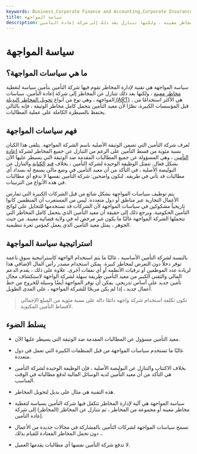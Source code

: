 ```yaml
---
keywords: Business,Corporate Finance and Accounting,Corporate Insurance
title: سياسة المواجهة
description: سياسة المواجهة هي تقنية لإدارة المخاطر حيث تتكفل شركة التأمين بسياسة لتغطية مخاطر معينة ، ولكنها تتنازل بعد ذلك إلى شركة إعادة التأمين.
---
```


# سياسة المواجهة
## ما هي سياسات المواجهة؟

سياسة المواجهة هي تقنية لإدارة المخاطر تقوم فيها شركة التأمين بتأمين سياسة لتغطية [مخاطر معينة](/specificrisk) ، ولكنها بعد ذلك تتنازل عن المخاطر إلى شركة إعادة التأمين. سياسات المواجهة ، وهي نوع من أنواع [تحويل المخاطر البديلة (ART)](/alternative-risk-transfer-art-market) ، هي الأكثر استخدامًا من قبل المؤسسات الكبيرة. نظرًا لأن معيد التأمين يتحمل كامل مخاطر الوثيقة ، فإنه بالتالي يحتفظ بالسيطرة الكاملة على عملية المطالبات.

## فهم سياسات المواجهة

تُعرف شركة التأمين التي تضمن الوثيقة الأصلية باسم الشركة المواجهة. يتلقى هذا الكيان نسبة مئوية من قسط التأمين على الرغم من التنازل عن جميع المخاطر لشركة [إعادة التأمين](/reinsurance) ، وهي المسؤولة عن جميع المطالبات المقدمة ضد الوثيقة التي يسيطر عليها الآن بشكل فعال. تتمثل الوظيفة الوحيدة لشركة التأمين ، بخلاف [قيد](/underwriting) [الكتابة](/underwriting) والتنازل عن البوليصة الأصلية ، في التأكد من أن معيد التأمين في وضع مالي يسمح له بسداد أي مطالبات قد تأتي في طريقه. لنكون واضحين: شركة التأمين نفسها لا تدفع أي مطالبات في هذه الأنواع من الترتيبات.

يتم توظيف سياسات المواجهة بشكل شائع من قبل الشركات الكبيرة التي تمارس الأعمال التجارية عبر مناطق أو دول متعددة. ليس من المستغرب أن المنظمين كانوا تاريخياً مشكوكين في سياسات المواجهة لأن الشركات قد تستخدمها للتحايل على لوائح التأمين الحكومية. ويرجع ذلك إلى حقيقة أن معيد التأمين الذي يتحمل كامل المخاطر التي تتحملها الشركة المواجهة غالبًا ما يكون غير مرخص له في ولاية قضائية معينة. من حيث الجوهر ، يمثل معيد التأمين الذي يعمل كمؤمن ثغرة تنظيمية.

## استراتيجية سياسة المواجهة

بالنسبة لشركة التأمين الأساسية ، غالبًا ما يتم استخدام الواجهة كاستراتيجية سوق ناعمة توفر دخلاً دون التعرض لمخاطر كبيرة. يمكن استخدام مصدر رأس المال الإضافي هذا لزيادة عدد الموظفين أو ترقيات الأنظمة أو أي نفقات أخرى. علاوة على ذلك ، يقدم الدعم المالي والتقني الكبير من معيد التأمين طريقة سهلة لشركة الواجهة لاستكشاف مجال تأمين جديد على أساس تدريجي. يمكن أن توفر المواجهة أيضًا وسيلة للخروج من خط أعمال جديد ، إذا لم يكن مربحًا للشركة المواجهة ، على المدى الطويل.

> تكون تكلفة استخدام شركة واجهة دائمًا دالة على نسبة مئوية من المبلغ الإجمالي لأقساط التأمين المكتوبة.

>

## يسلط الضوء

- معيد التأمين مسؤول عن المطالبات المقدمة ضد الوثيقة التي يسيطر عليها الآن.

- غالبًا ما تستخدم سياسات المواجهة من قبل المنظمات الكبيرة التي تعمل في دول متعددة.

- بخلاف الاكتتاب والتنازل عن البوليصة الأصلية ، فإن الوظيفة الوحيدة لشركة التأمين هي التأكد من أن معيد التأمين لديه الوسائل المالية لدفع مطالباته في الوقت المناسب.

- هذه التقنية هي مثال على بديل لتحويل المخاطر.

- سياسة المواجهة هي آلية لإدارة المخاطر تتكفل فيها شركة التأمين بسياسة لتغطية مخاطر معينة أو مجموعة من المخاطر ، ثم تتنازل عن المخاطر (المخاطر) إلى شركة إعادة التأمين.

- تسمح سياسات المواجهة لشركات التأمين بالمشاركة في مجالات جديدة من الأعمال ، دون تحمل المخاطر المعتادة للقيام بذلك.

- لا تدفع شركة التأمين نفسها أي مطالبات يقدمها العميل.

